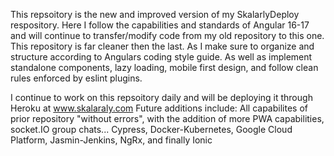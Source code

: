 This repsoitory is the new and improved version of my SkalarlyDeploy respository. Here I follow the capabilities and standards of Angular 16-17 and will continue to transfer/modify code from my old repository to this one. 
This repository is far cleaner then the last. As I make sure to organize and structure according to Angulars coding style guide. As well as implement standalone components, lazy loading, mobile first design,
and follow clean rules enforced by eslint plugins.

I continue to work on this repsoitory daily and will be deploying it through Heroku at www.skalaraly.com
Future additions include:
  All capabilites of prior repository "without errors", with the addition of more PWA capabilities, socket.IO group chats...
  Cypress, Docker-Kubernetes, Google Cloud Platform, Jasmin-Jenkins, NgRx, and finally Ionic
